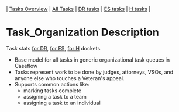 | [Tasks Overview](../tasks-overview.md) | [All Tasks](../alltasks.md) | [DR tasks](../docket-DR/tasklist.md) | [ES tasks](../docket-ES/tasklist.md) | [H tasks](../docket-H/tasklist.md) |

# Task_Organization Description

Task stats [for DR](../docket-DR/Task_Organization.md), [for ES](../docket-ES/Task_Organization.md), [for H](../docket-H/Task_Organization.md) dockets.

* Base model for all tasks in generic organizational task queues in Caseflow
* Tasks represent work to be done by judges, attorneys, VSOs, and anyone else who touches a Veteran's appeal.
* Supports common actions like:
  * marking tasks complete
  * assigning a task to a team
  * assigning a task to an individual
